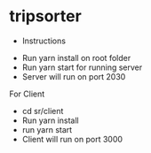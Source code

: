 # tripsorter

- Instructions

* Run yarn install on root folder
* Run yarn start for running server
* Server will run on port 2030

For Client

- cd sr/client
- Run yarn install
- run yarn start
- Client will run on port 3000
